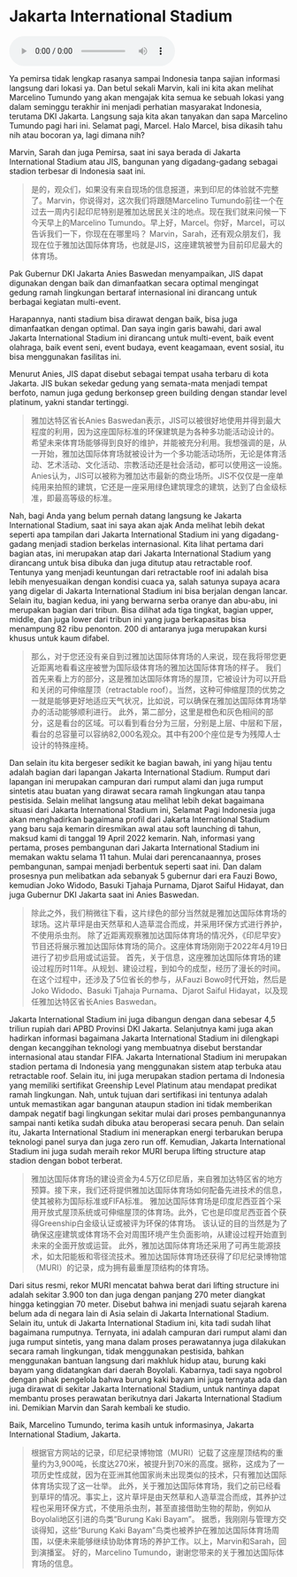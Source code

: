 # Jakarta International Stadium

![U2T2 - Jakarta International Stadium](./audio/U2T2%20-%20Jakarta%20International%20Stadium.m4a)

Ya pemirsa tidak lengkap rasanya sampai Indonesia tanpa sajian informasi langsung dari lokasi ya. Dan betul sekali Marvin, kali ini kita akan melihat Marcelino Tumundo yang akan mengajak kita semua ke sebuah lokasi yang dalam seminggu terakhir ini menjadi perhatian masyarakat Indonesia, terutama DKI Jakarta. Langsung saja kita akan tanyakan dan sapa Marcelino Tumundo pagi hari ini. Selamat pagi, Marcel. Halo Marcel, bisa dikasih tahu nih atau bocoran ya, lagi dimana nih?

Marvin, Sarah dan juga Pemirsa, saat ini saya berada di Jakarta International Stadium atau JIS, bangunan yang digadang-gadang sebagai stadion terbesar di Indonesia saat ini.

> 是的，观众们，如果没有来自现场的信息报道，来到印尼的体验就不完整了。Marvin，你说得对，这次我们将跟随Marcelino Tumundo前往一个在过去一周内引起印尼特别是雅加达居民关注的地点。现在我们就来问候一下今天早上的Marcelino Tumundo。早上好，Marcel。你好，Marcel，可以告诉我们一下，你现在在哪里吗？
> Marvin，Sarah，还有观众朋友们，我现在位于雅加达国际体育场，也就是JIS，这座建筑被誉为目前印尼最大的体育场。

Pak Gubernur DKI Jakarta Anies Baswedan menyampaikan, JIS dapat digunakan dengan baik dan dimanfaatkan secara optimal mengingat gedung ramah lingkungan bertaraf internasional ini dirancang untuk berbagai kegiatan multi-event.

Harapannya, nanti stadium bisa dirawat dengan baik, bisa juga dimanfaatkan dengan optimal. Dan saya ingin garis bawahi, dari awal Jakarta International Stadium ini dirancang untuk multi-event, baik event olahraga, baik event seni, event budaya, event keagamaan, event sosial, itu bisa menggunakan fasilitas ini.

Menurut Anies, JIS dapat disebut sebagai tempat usaha terbaru di kota Jakarta. JIS bukan sekedar gedung yang semata-mata menjadi tempat berfoto, namun juga gedung berkonsep green building dengan standar level platinum, yakni standar tertinggi.

> 雅加达特区省长Anies Baswedan表示，JIS可以被很好地使用并得到最大程度的利用，因为这座国际标准的环保建筑是为各种多功能活动设计的。
> 希望未来体育场能够得到良好的维护，并能被充分利用。我想强调的是，从一开始，雅加达国际体育场就被设计为一个多功能活动场所，无论是体育活动、艺术活动、文化活动、宗教活动还是社会活动，都可以使用这一设施。
> Anies认为，JIS可以被称为雅加达市最新的商业场所。JIS不仅仅是一座单纯用来拍照的建筑，它还是一座采用绿色建筑理念的建筑，达到了白金级标准，即最高等级的标准。

Nah, bagi Anda yang belum pernah datang langsung ke Jakarta International Stadium, saat ini saya akan ajak Anda melihat lebih dekat seperti apa tampilan dari Jakarta International Stadium ini yang digadang-gadang menjadi stadion berkelas internasional.
Kita lihat pertama dari bagian atas, ini merupakan atap dari Jakarta International Stadium yang dirancang untuk bisa dibuka dan juga ditutup atau retractable roof. Tentunya yang menjadi keuntungan dari retractable roof ini adalah bisa lebih menyesuaikan dengan kondisi cuaca ya, salah satunya supaya acara yang digelar di Jakarta International Stadium ini bisa berjalan dengan lancar.
Selain itu, bagian kedua, ini yang berwarna serba oranye dan abu-abu, ini merupakan bagian dari tribun. Bisa dilihat ada tiga tingkat, bagian upper, middle, dan juga lower dari tribun ini yang juga berkapasitas bisa menampung 82 ribu penonton. 200 di antaranya juga merupakan kursi khusus untuk kaum difabel.

> 那么，对于您还没有亲自到过雅加达国际体育场的人来说，现在我将带您更近距离地看看这座被誉为国际级体育场的雅加达国际体育场的样子。
> 我们首先来看上方的部分，这是雅加达国际体育场的屋顶，它被设计为可以开启和关闭的可伸缩屋顶（retractable roof）。当然，这种可伸缩屋顶的优势之一就是能够更好地适应天气状况，比如说，可以确保在雅加达国际体育场举办的活动能够顺利进行。
> 此外，第二部分，这里是橙色和灰色相间的部分，这是看台的区域。可以看到看台分为三层，分别是上层、中层和下层，看台的总容量可以容纳82,000名观众。其中有200个座位是专为残障人士设计的特殊座椅。

Dan selain itu kita bergeser sedikit ke bagian bawah, ini yang hijau tentu adalah bagian dari lapangan Jakarta International Stadium. Rumput dari lapangan ini merupakan campuran dari rumput alami dan juga rumput sintetis atau buatan yang dirawat secara ramah lingkungan atau tanpa pestisida.
Selain melihat langsung atau melihat lebih dekat bagaimana situasi dari Jakarta International Stadium ini, Selamat Pagi Indonesia juga akan menghadirkan bagaimana profil dari Jakarta International Stadium yang baru saja kemarin diresmikan awal atau soft launching di tahun, maksud kami di tanggal 19 April 2022 kemarin.
Nah, informasi yang pertama, proses pembangunan dari Jakarta International Stadium ini memakan waktu selama 11 tahun. Mulai dari perencanaannya, proses pembangunan, sampai menjadi berbentuk seperti saat ini.
Dan dalam prosesnya pun melibatkan ada sebanyak 5 gubernur dari era Fauzi Bowo, kemudian Joko Widodo, Basuki Tjahaja Purnama, Djarot Saiful Hidayat, dan juga Gubernur DKI Jakarta saat ini Anies Baswedan.

> 除此之外，我们稍微往下看，这片绿色的部分当然就是雅加达国际体育场的球场。这片草坪是由天然草和人造草混合而成，并采用环保方式进行养护，不使用杀虫剂。
> 除了近距离观察雅加达国际体育场的情况外，《印尼早安》节目还将展示雅加达国际体育场的简介。这座体育场刚刚于2022年4月19日进行了初步启用或试运营。
> 首先，关于信息，这座雅加达国际体育场的建设过程历时11年。从规划、建设过程，到如今的成型，经历了漫长的时间。
> 在这个过程中，还涉及了5位省长的参与，从Fauzi Bowo时代开始，然后是Joko Widodo、Basuki Tjahaja Purnama、Djarot Saiful Hidayat，以及现任雅加达特区省长Anies Baswedan。

Jakarta International Stadium ini juga dibangun dengan dana sebesar 4,5 triliun rupiah dari APBD Provinsi DKI Jakarta. Selanjutnya kami juga akan hadirkan informasi bagaimana Jakarta International Stadium ini dilengkapi dengan kecanggihan teknologi yang membuatnya disebut berstandar internasional atau standar FIFA.
Jakarta International Stadium ini merupakan stadion pertama di Indonesia yang menggunakan sistem atap terbuka atau retractable roof. Selain itu, ini juga merupakan stadion pertama di Indonesia yang memiliki sertifikat Greenship Level Platinum atau mendapat predikat ramah lingkungan.
Nah, untuk tujuan dari sertifikasi ini tentunya adalah untuk memastikan agar bangunan ataupun stadion ini tidak memberikan dampak negatif bagi lingkungan sekitar mulai dari proses pembangunannya sampai nanti ketika sudah dibuka atau beroperasi secara penuh.
Dan selain itu, Jakarta International Stadium ini menerapkan energi terbarukan berupa teknologi panel surya dan juga zero run off. Kemudian, Jakarta International Stadium ini juga sudah meraih rekor MURI berupa lifting structure atap stadion dengan bobot terberat.

> 雅加达国际体育场的建设资金为4.5万亿印尼盾，来自雅加达特区省的地方预算。接下来，我们还将提供雅加达国际体育场如何配备先进技术的信息，使其被称为国际标准或FIFA标准。
> 雅加达国际体育场是印度尼西亚首个采用开放式屋顶系统或可伸缩屋顶的体育场。此外，它也是印度尼西亚首个获得Greenship白金级认证或被评为环保的体育场。
> 该认证的目的当然是为了确保这座建筑或体育场不会对周围环境产生负面影响，从建设过程开始直到未来的全面开放或运营。
> 此外，雅加达国际体育场还采用了可再生能源技术，如太阳能板和零径流技术。雅加达国际体育场还获得了印尼纪录博物馆（MURI）的记录，成为拥有最重屋顶结构的体育场。

Dari situs resmi, rekor MURI mencatat bahwa berat dari lifting structure ini adalah sekitar 3.900 ton dan juga dengan panjang 270 meter diangkat hingga ketinggian 70 meter. Disebut bahwa ini menjadi suatu sejarah karena belum ada di negara lain di Asia selain di Jakarta International Stadium.
Selain itu, untuk di Jakarta International Stadium ini, kita tadi sudah lihat bagaimana rumputnya. Ternyata, ini adalah campuran dari rumput alami dan juga rumput sintetis, yang mana dalam proses perawatannya juga dilakukan secara ramah lingkungan, tidak menggunakan pestisida, bahkan menggunakan bantuan langsung dari makhluk hidup atau, burung kaki bayam yang didatangkan dari daerah Boyolali.
Kabarnya, tadi saya ngobrol dengan pihak pengelola bahwa burung kaki bayam ini juga ternyata ada dan juga dirawat di sekitar Jakarta International Stadium, untuk nantinya dapat membantu proses perawatan berikutnya dari Jakarta International Stadium ini. Demikian Marvin dan Sarah kembali ke studio.

Baik, Marcelino Tumundo, terima kasih untuk informasinya, Jakarta International Stadium, Jakarta.

> 根据官方网站的记录，印尼纪录博物馆（MURI）记载了这座屋顶结构的重量约为3,900吨，长度达270米，被提升到70米的高度。据称，这成为了一项历史性成就，因为在亚洲其他国家尚未出现类似的技术，只有雅加达国际体育场实现了这一壮举。
> 此外，关于雅加达国际体育场，我们之前已经看到草坪的情况。事实上，这片草坪是由天然草和人造草混合而成，其养护过程也采用环保方式，不使用杀虫剂，甚至直接借助生物的帮助，例如从Boyolali地区引进的鸟类“Burung Kaki Bayam”。
> 据悉，我刚刚与管理方交谈得知，这些“Burung Kaki Bayam”鸟类也被养护在雅加达国际体育场周围，以便未来能够继续协助体育场的养护工作。以上，Marvin和Sarah，回到演播室。
> 好的，Marcelino Tumundo，谢谢您带来的关于雅加达国际体育场的信息。
